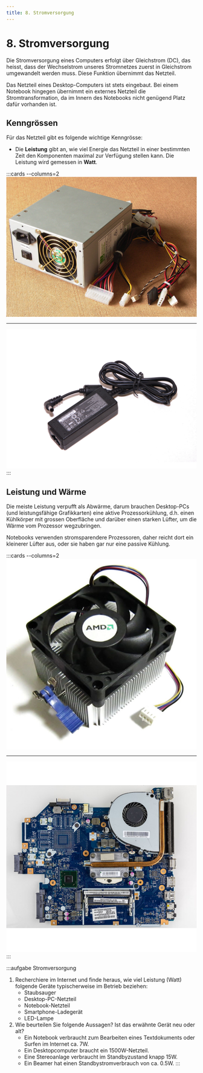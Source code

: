 ```yaml
---
title: 8. Stromversorgung
---
```


# 8. Stromversorgung

Die Stromversorgung eines Computers erfolgt über Gleichstrom (DC), das heisst, dass der Wechselstrom unseres Stromnetzes zuerst in Gleichstrom umgewandelt werden muss. Diese Funktion übernimmt das Netzteil.

Das Netzteil eines Desktop-Computers ist stets eingebaut. Bei einem Notebook hingegen übernimmt ein externes Netzteil die Stromtransformation, da im Innern des Notebooks nicht genügend Platz dafür vorhanden ist.

## Kenngrössen

Für das Netzteil gibt es folgende wichtige Kenngrösse:

- Die **Leistung** gibt an, wie viel Energie das Netzteil in einer bestimmten Zeit den Komponenten maximal zur Verfügung stellen kann. Die Leistung wird gemessen in **Watt**.

:::cards --columns=2
![ATX-Netzteil](images/08-atx.jpg)
***
![Notebook-Netzteil](images/08-power-supply.jpg)
:::

## Leistung und Wärme

Die meiste Leistung verpufft als Abwärme, darum brauchen Desktop-PCs (und leistungsfähige Grafikkarten) eine aktive Prozessorkühlung, d.h. einen Kühlkörper mit grossen Oberfläche und darüber einen starken Lüfter, um die Wärme vom Prozessor wegzubringen.

Notebooks verwenden stromsparendere Prozessoren, daher reicht dort ein kleinerer Lüfter aus, oder sie haben gar nur eine passive Kühlung.

:::cards --columns=2
![Kühlkörper und Ventilator](images/08-heatsink-fan.jpg)
***
![Notebook-Mainboard mit Prozessorkühler](images/08-notebook-cooling.jpg)
:::

:::aufgabe Stromversorgung
1. Recherchiere im Internet und finde heraus, wie viel Leistung (Watt) folgende Geräte typischerweise im Betrieb beziehen:
   - Staubsauger
   - Desktop-PC-Netzteil
   - Notebook-Netzteil
   - Smartphone-Ladegerät
   - LED-Lampe
2. Wie beurteilen Sie folgende Aussagen? Ist das erwähnte Gerät neu oder alt?
   - Ein Notebook verbraucht zum Bearbeiten eines Textdokuments oder Surfen im Internet ca. 7W.
   - Ein Desktopcomputer braucht ein 1500W-Netzteil.
   - Eine Stereoanlage verbraucht im Standbyzustand knapp 15W.
   - Ein Beamer hat einen Standbystromverbrauch von ca. 0.5W.
:::
